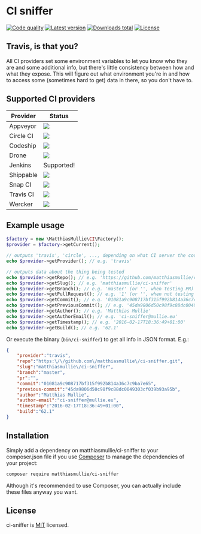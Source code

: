 # CI sniffer

[![Code quality](http://img.shields.io/scrutinizer/g/matthiasmullie/ci-sniffer.svg)](https://scrutinizer-ci.com/g/matthiasmullie/ci-sniffer)
[![Latest version](http://img.shields.io/packagist/v/matthiasmullie/ci-sniffer.svg)](https://packagist.org/packages/matthiasmullie/ci-sniffer)
[![Downloads total](http://img.shields.io/packagist/dt/matthiasmullie/ci-sniffer.svg)](https://packagist.org/packages/matthiasmullie/ci-sniffer)
[![License](http://img.shields.io/packagist/l/matthiasmullie/ci-sniffer.svg)](https://github.com/matthiasmullie/ci-sniffer/blob/master/LICENSE)


## Travis, is that you?

All CI providers set some environment variables to let you know who they are and
some additional info, but there's little consistency between how and what they
expose. This will figure out what environment you're in and how to access some
(sometimes hard to get) data in there, so you don't have to.


## Supported CI providers

Provider | Status
--- | ---
Appveyor | [![](https://ci.appveyor.com/api/projects/status/w770kc3jqcnhl0jt?svg=true)](https://ci.appveyor.com/project/matthiasmullie/ci-sniffer)
Circle CI | [![](https://circleci.com/gh/matthiasmullie/ci-sniffer.svg?style=svg)](https://circleci.com/gh/matthiasmullie/ci-sniffer)
Codeship | [![](https://codeship.com/projects/d65fa110-b318-0133-2330-0e52fcdb9711/status?branch=master)](https://codeship.com/projects/133591)
Drone | [![](https://drone.io/github.com/matthiasmullie/ci-sniffer/status.png)](https://drone.io/github.com/matthiasmullie/ci-sniffer)
Jenkins | Supported!
Shippable | [![](https://api.shippable.com/projects/56bdaae41895ca447473e35d/badge/master)](https://app.shippable.com/projects/56bdaae41895ca447473e35d)
Snap CI | [![](https://snap-ci.com/matthiasmullie/ci-sniffer/branch/master/build_image)](https://snap-ci.com/matthiasmullie/ci-sniffer)
Travis CI | [![](https://api.travis-ci.org/matthiasmullie/ci-sniffer.svg?branch=master)](https://travis-ci.org/matthiasmullie/ci-sniffer)
Wercker | [![](https://app.wercker.com/status/59efbc6ee4e16b13df426432000ad86a/s)](https://app.wercker.com/project/bykey/59efbc6ee4e16b13df426432000ad86a)


## Example usage

```php
$factory = new \MatthiasMullie\CI\Factory();
$provider = $factory->getCurrent();

// outputs 'travis', 'circle', ..., depending on what CI server the code is run
echo $provider->getProvider(); // e.g. 'travis'

// outputs data about the thing being tested
echo $provider->getRepo(); // e.g. 'https://github.com/matthiasmullie/ci-sniffer.git'
echo $provider->getSlug(); // e.g. 'matthiasmullie/ci-sniffer'
echo $provider->getBranch(); // e.g. 'master' (or '', when testing PR)
echo $provider->getPullRequest(); // e.g. '1' (or '', when not testing PR)
echo $provider->getCommit(); // e.g. '01081a9c908717bf315f992b814a36c7c9ba7e65'
echo $provider->getPreviousCommit(); // e.g. '45da9806d50c98f9c88dc0049303cf039b93a95b'
echo $provider->getAuthor(); // e.g. 'Matthias Mullie'
echo $provider->getAuthorEmail(); // e.g. 'ci-sniffer@mullie.eu'
echo $provider->getTimestamp(); // e.g. '2016-02-17T18:36:49+01:00'
echo $provider->getBuild(); // e.g. '62.1'
```

Or execute the binary (`bin/ci-sniffer`) to get all info in JSON format. E.g.:

```json
{
    "provider":"travis",
    "repo":"https:\/\/github.com\/matthiasmullie\/ci-sniffer.git",
    "slug":"matthiasmullie\/ci-sniffer",
    "branch":"master",
    "pr":"",
    "commit":"01081a9c908717bf315f992b814a36c7c9ba7e65",
    "previous-commit":"45da9806d50c98f9c88dc0049303cf039b93a95b",
    "author":"Matthias Mullie",
    "author-email":"ci-sniffer@mullie.eu",
    "timestamp":"2016-02-17T18:36:49+01:00",
    "build":"62.1"
}
```


## Installation

Simply add a dependency on matthiasmullie/ci-sniffer to your composer.json file
if you use [Composer](https://getcomposer.org/) to manage the dependencies of
your project:

```sh
composer require matthiasmullie/ci-sniffer
```

Although it's recommended to use Composer, you can actually include these files
anyway you want.


## License

ci-sniffer is [MIT](http://opensource.org/licenses/MIT) licensed.
